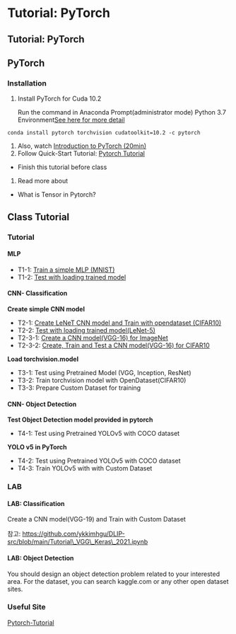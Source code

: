 # Tutorial: PyTorch

## Tutorial: PyTorch

## PyTorch

### Installation

1.  Install PyTorch for Cuda 10.2

    Run the command in Anaconda Prompt(administrator mode) Python 3.7 Environment[See here for more detail](https://ykkim.gitbook.io/dlip/dlip-installation-guide/framework/pytorch)

```
conda install pytorch torchvision cudatoolkit=10.2 -c pytorch
```

1. Also, watch [Introduction to PyTorch (20min)](https://youtu.be/IC0\_FRiX-sw)
2. Follow Quick-Start Tutorial: [Pytorch Tutorial](https://tutorials.pytorch.kr/beginner/basics/quickstart\_tutorial.html)

* Finish this tutorial before class

1. Read more about

* What is Tensor in Pytorch?

## Class Tutorial

### Tutorial

#### MLP

* T1-1: [Train a simple MLP (MNIST)](https://github.com/ykkimhgu/DLIP-src/blob/main/Tutorial\_PyTorch\_MNIST\_MLP\_Part1\_Train.ipynb)
* T1-2: [Test with loading trained model](https://github.com/ykkimhgu/DLIP-src/blob/main/Tutorial\_PyTorch\_MNIST\_MLP\_Part2\_Test.ipynb)

#### CNN- Classification

**Create simple CNN model**

* T2-1: [Create LeNeT CNN model and Train with opendataset (CIFAR10)](https://github.com/ykkimhgu/DLIP-src/blob/main/Tutorial\_Pytorch/Tutorial\_PyTorch\_LeNet5\_CIFAR10\_CNN\_Part1.ipynb)
* T2-2: [Test with loading trained model(LeNet-5)](https://github.com/ykkimhgu/DLIP-src/blob/main/Tutorial\_Pytorch/Tutorial\_PyTorch\_LeNet5\_CIFAR10\_CNN\_Part2.ipynb)
* T2-3-1: [Create a CNN model(VGG-16) for ImageNet](https://github.com/ykkimhgu/DLIP-src/blob/main/Tutorial\_Pytorch/Tutorial\_PyTorch\_VGG16\_CNN\_Part3\_1.ipynb)
* T2-3-2: [Create, Train and Test a CNN model(VGG-16) for CIFAR10](https://github.com/ykkimhgu/DLIP-src/blob/main/Tutorial\_Pytorch/Tutorial\_PyTorch\_VGG16\_CIFAR10\_CNN\_Part3\_2.ipynb)

**Load torchvision.model**

* T3-1: Test using Pretrained Model (VGG, Inception, ResNet)
* T3-2: Train torchvision model with OpenDataset(CIFAR10)
* T3-3: Prepare Custom Dataset for training

#### CNN- Object Detection

**Test Object Detection model provided in pytorch**

* T4-1: Test using Pretrained YOLOv5 with COCO dataset

**YOLO v5 in PyTorch**

* T4-2: Test using Pretrained YOLOv5 with COCO dataset
* T4-3: Train YOLOv5 with with Custom Dataset

### LAB

#### LAB: Classification

Create a CNN model(VGG-19) and Train with Custom Dataset

참고: https://github.com/ykkimhgu/DLIP-src/blob/main/Tutorial\_VGG\_Keras\_2021.ipynb

#### LAB: Object Detection

You should design an object detection problem related to your interested area. For the dataset, you can search kaggle.com or any other open dataset sites.

### Useful Site

[Pytorch-Tutorial](https://github.com/yunjey/pytorch-tutorial)
